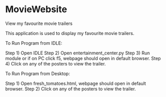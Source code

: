 # MovieWebsite
View my favourite movie trailers

This application is used to display my favourite movie trailers.

To Run Program from IDLE:

Step 1) Open IDLE
Step 2) Open entertainment_center.py
Step 3) Run module or if on PC click f5, webpage should open in default browser.
Step 4) Click on any of the posters to view the trailer.

To Run Program from Desktop:

Step 1) Open fresh_tomatoes.html, webpage should open in default browser.
Step 2) Click on any of the posters to view the trailer.
